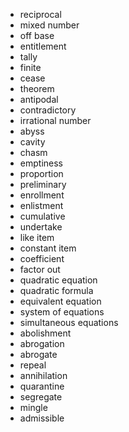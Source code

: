 - reciprocal
- mixed number
- off base
- entitlement
- tally
- finite
- cease
- theorem
- antipodal
- contradictory
- irrational number
- abyss
- cavity
- chasm
- emptiness
- proportion
- preliminary
- enrollment
- enlistment
- cumulative
- undertake
- like item
- constant item
- coefficient
- factor out
- quadratic equation
- quadratic formula
- equivalent equation
- system of equations
- simultaneous equations
- abolishment
- abrogation
- abrogate
- repeal
- annihilation
- quarantine
- segregate
- mingle
- admissible

